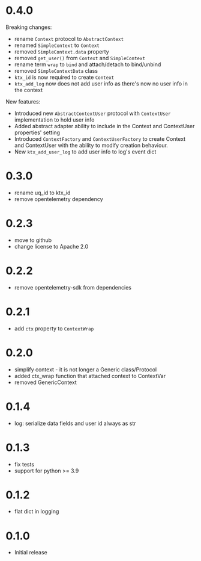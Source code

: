 # 0.4.0
Breaking changes:
* rename `Context` protocol to `AbstractContext`
* renamed `SimpleContext` to `Context`
* removed `SimpleContext.data` property
* removed `get_user()` from `Context` and `SimpleContext`
* rename term `wrap` to `bind` and attach/detach to bind/unbind
* removed `SimpleContextData` class
* `ktx_id` is now required to create `Context`
* `ktx_add_log` now does not add user info as there's now no user info in the context

New features:
* Introduced new `AbstractContextUser` protocol with `ContextUser` implementation to hold user info
* Added abstract adapter ability to include in the Context and ContextUser properties' setting
* Introduced `ContextFactory` and `ContextUserFactory` to create Context and ContextUser with the ability to modify creation behaviour.
* New `ktx_add_user_log` to add user info to log's event dict

# 0.3.0
* rename uq_id to ktx_id
* remove opentelemetry dependency

# 0.2.3
* move to github
* change license to Apache 2.0

# 0.2.2
* remove opentelemetry-sdk from dependencies

# 0.2.1
* add `ctx` property to `ContextWrap`

# 0.2.0
* simplify context - it is not longer a Generic class/Protocol
* added ctx_wrap function that attached context to ContextVar
* removed GenericContext

# 0.1.4
* log: serialize data fields and user id always as str

# 0.1.3
* fix tests
* support for python >= 3.9

# 0.1.2
* flat dict in logging

# 0.1.0

* Initial release

